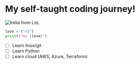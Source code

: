 # My self-taught coding journey!

![Irelia from LoL](https://leagueofitems.com/images/champions/tiles/256/39.webp)

``` python
love = ("<3")
print(f"my {love}")
```
- [ ] Learn linux/git
- [ ] Learn Python
- [ ] Learn cloud (AWS, Azure, Terraform)
